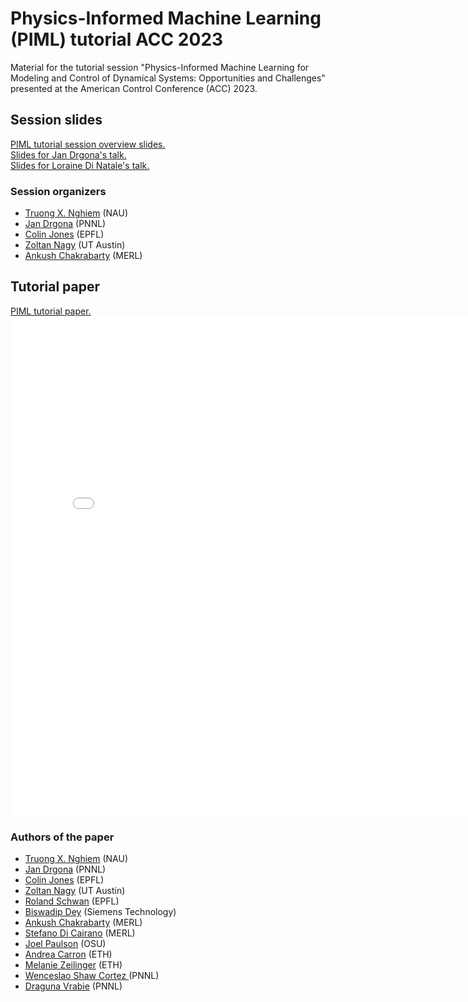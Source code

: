# Physics-Informed Machine Learning (PIML) tutorial ACC 2023
Material for the tutorial session "Physics-Informed Machine Learning for Modeling and Control of Dynamical
Systems: Opportunities and Challenges" presented at the American Control Conference (ACC) 2023.


## Session slides
<a href="drgona.github.io/PIML_ACC2023/slides/ACC_PIML-session.pdf" target="_blank">PIML tutorial session overview slides.</a>  
<a href="drgona.github.io/PIML_ACC2023/slides/Drgona_Diff_prog_for_control_ACC_2023.pdf" target="_blank">Slides for Jan Drgona's talk.</a>  
<a href="drgona.github.io/PIML_ACC2023/slides/Loraine_230602_ACC_PiNN_short_v2.pdf" target="_blank">Slides for Loraine Di Natale's talk.</a>  

### Session organizers
- <a href="https://directory.nau.edu/person/tn396" target="_blank">Truong X. Nghiem</a> (NAU)
- <a href="https://www.linkedin.com/in/drgona/" target="_blank">Jan Drgona</a> (PNNL)
- <a href="https://people.epfl.ch/colin.jones" target="_blank">Colin Jones</a> (EPFL)
- <a href="https://www.caee.utexas.edu/people/faculty/faculty-directory/nagy" target="_blank">Zoltan Nagy</a> (UT Austin)
- <a href="https://www.merl.com/people/chakrabarty" target="_blank">Ankush Chakrabarty</a> (MERL)


## Tutorial paper
<a href="drgona.github.io/PIML_ACC2023/PIML_for_Control_paper_ACC23_Session.pdf" target="_blank">PIML tutorial paper.</a>
<embed src="drgona.github.io/PIML_ACC2023/PIML_for_Control_paper_ACC23_Session.pdf" width="800" height="800" type="application/pdf"/>

### Authors of the paper
- <a href="https://directory.nau.edu/person/tn396" target="_blank">Truong X. Nghiem</a> (NAU)
- <a href="https://www.linkedin.com/in/drgona/" target="_blank">Jan Drgona</a> (PNNL)
- <a href="https://people.epfl.ch/colin.jones" target="_blank">Colin Jones</a> (EPFL)
- <a href="https://www.caee.utexas.edu/people/faculty/faculty-directory/nagy" target="_blank">Zoltan Nagy</a> (UT Austin)
- <a href="https://people.epfl.ch/roland.schwan" target="_blank">Roland Schwan</a> (EPFL)
- <a href="https://d-biswa.github.io/" target="_blank">Biswadip Dey</a> (Siemens Technology)
- <a href="https://www.merl.com/people/chakrabarty" target="_blank">Ankush Chakrabarty</a> (MERL)
- <a href="https://www.merl.com/people/dicairano" target="_blank">Stefano Di Cairano</a> (MERL)
- <a href="https://cbe.osu.edu/people/paulson.82" target="_blank">Joel Paulson</a> (OSU)
- <a href="https://gess.ethz.ch/en/the-department/people/person-detail.MjMyMjg3.TGlzdC81MTIsNjE4MTIwODY=.html" target="_blank">Andrea Carron</a> (ETH)
- <a href="https://idsc.ethz.ch/research-zeilinger/people/person-detail.MTQyNzM3.TGlzdC8xOTI5LDg4NTM5MTE3.html" target="_blank">Melanie Zeilinger</a> (ETH)
- <a href="https://shawcortez.wordpress.com/" target="_blank">Wenceslao Shaw Cortez </a> (PNNL)
- <a href="https://www.pnnl.gov/people/draguna-vrabie-phd" target="_blank">Draguna Vrabie</a> (PNNL)



